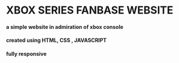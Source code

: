 # XBOX SERIES FANBASE WEBSITE
#### a simple website in admiration of xbox console
#### created using HTML, CSS , JAVASCRIPT
#### fully responsive
